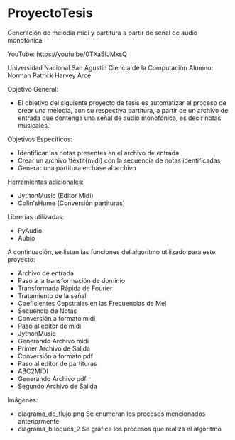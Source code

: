 # ProyectoTesis

Generación de melodia midi y partitura a partir de señal de audio monofónica

YouTube: https://youtu.be/0TXa5fJMxsQ

Universidad Nacional San Agustín
Ciencia de la Computación
Alumno: Norman Patrick Harvey Arce


Objetivo General:
* El objetivo del siguiente proyecto de tesis es automatizar el proceso de crear una melodía, con su respectiva partitura, a partir de un archivo de entrada que contenga una señal de audio monofónica, es decir notas musicales.

Objetivos Específicos:
* Identificar las notas presentes en el archivo de entrada
* Crear un archivo \textit{midi} con la secuencia de notas identificadas
* Generar una partitura en base al archivo 

Herramientas adicionales:
- JythonMusic (Editor Midi)
- Colin'sHume (Conversión partituras)

Librerías utilizadas:
- PyAudio
- Aubio

A continuación, se listan las funciones del algoritmo utilizado para este proyecto:
- Archivo de entrada
- Paso a la transformación de dominio
- Transformada Rápida de Fourier
- Tratamiento de la señal
- Coeficientes Cepstrales en las Frecuencias de Mel
- Secuencia de Notas 
- Conversión a formato midi
- Paso al editor de midi
- JythonMusic
- Generando Archivo midi
- Primer Archivo de Salida
- Conversión a formato pdf
- Paso al editor de partituras
- ABC2MIDI
- Generando Archivo pdf
- Segundo Archivo de Salida

Imágenes:
* diagrama_de_flujo.png
      Se enumeran los procesos mencionados anteriormente
* diagrama_b loques_2
      Se grafica los procesos que realiza el algoritmo
